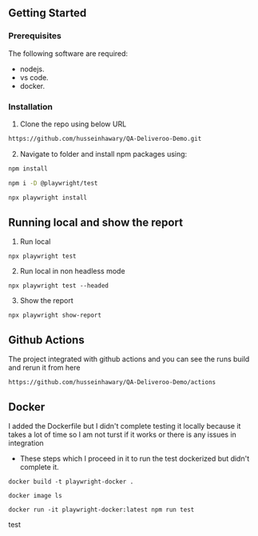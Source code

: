 

## Getting Started

### Prerequisites

The following software are required:

- nodejs.
- vs code.
- docker.

### Installation

1. Clone the repo using below URL

```sh
https://github.com/husseinhawary/QA-Deliveroo-Demo.git
```

2. Navigate to folder and install npm packages using:

```sh
npm install
```

```sh
npm i -D @playwright/test
```

```sh
npx playwright install
```

## Running local and show the report

1. Run local
```JS
npx playwright test
```
2. Run local in non headless mode
```JS
npx playwright test --headed
```
3. Show the report
```JS
npx playwright show-report
```

## Github Actions
  The project integrated with github actions and you can see the runs build and rerun it from here 
```JS
https://github.com/husseinhawary/QA-Deliveroo-Demo/actions
```

## Docker
  I added the Dockerfile but I didn't complete testing it locally because it takes a lot of time so I am not turst if it works or there is any issues in integration
  - These steps which I proceed in it to run the test dockerized but didn't complete it.
```JS
docker build -t playwright-docker .
```
```JS
docker image ls
```
```JS
docker run -it playwright-docker:latest npm run test
```
test